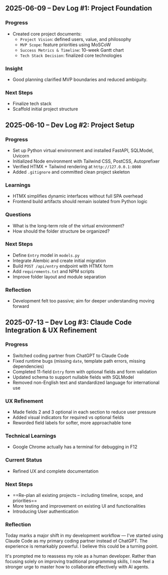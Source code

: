 ## 2025-06-09 – Dev Log #1: Project Foundation

### Progress
- Created core project documents:
  - `Project Vision`: defined users, value, and philosophy
  - `MVP Scope`: feature priorities using MoSCoW
  - `Success Metrics & Timeline`: 10-week Gantt chart
  - `Tech Stack Decision`: finalized core technologies

### Insight
- Good planning clarified MVP boundaries and reduced ambiguity.

### Next Steps
- Finalize tech stack
- Scaffold initial project structure

## 2025-06-10 – Dev Log #2: Project Setup

### Progress
- Set up Python virtual environment and installed FastAPI, SQLModel, Uvicorn
- Initialized Node environment with Tailwind CSS, PostCSS, Autoprefixer
- Verified HTMX + Tailwind rendering at `http://127.0.0.1:8000`
- Added `.gitignore` and committed clean project skeleton

### Learnings
- HTMX simplifies dynamic interfaces without full SPA overhead
- Frontend build artifacts should remain isolated from Python logic

### Questions
- What is the long-term role of the virtual environment?
- How should the folder structure be organized?

### Next Steps
- Define `Entry` model in `models.py`
- Integrate Alembic and create initial migration
- Build `POST /api/entry` endpoint with HTMX form
- Add `requirements.txt` and NPM scripts
- Improve folder layout and module separation

### Reflection
- Development felt too passive; aim for deeper understanding moving forward

## 2025-07-13 – Dev Log #3: Claude Code Integration & UX Refinement

### Progress
- Switched coding partner from ChatGPT to Claude Code 
- Fixed runtime bugs (missing `date`, template path errors, missing dependencies)
- Completed 11-field `Entry` form with optional fields and form validation
- Updated schema to support nullable fields with SQLModel
- Removed non-English text and standardized language for international use

### UX Refinement
- Made fields 2 and 3 optional in each section to reduce user pressure
- Added visual indicators for required vs optional fields
- Reworded field labels for softer, more approachable tone

### Technical Learnings
- Google Chrome actually has a terminal for debugging in F12

### Current Status
- Refined UX and complete documentation

### Next Steps
- ==Re-plan all existing projects – including timeline, scope, and priorities==
- More testing and improvement on existing UI and functionalities
- Introducing User authentication

### Reflection
Today marks a major shift in my development workflow — I've started using Claude Code as my primary coding partner instead of ChatGPT. The experience is remarkably powerful. I believe this could be a turning point.

It's prompted me to reassess my role as a human developer. Rather than focusing solely on improving traditional programming skills, I now feel a stronger urge to master how to collaborate effectively with AI agents.